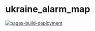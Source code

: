 # ukraine_alarm_map

[![pages-build-deployment](https://github.com/v00g100skr/ukraine_alarm_map/actions/workflows/pages/pages-build-deployment/badge.svg?branch=master)](https://github.com/v00g100skr/ukraine_alarm_map/actions/workflows/pages/pages-build-deployment)